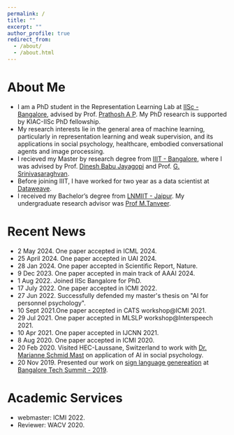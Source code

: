 ```yaml
---
permalink: /
title: ""
excerpt: ""
author_profile: true
redirect_from: 
  - /about/
  - /about.html
---
```




# About Me
* I am a PhD student in the Representation Learning Lab at [IISc - Bangalore](https://iisc.ac.in/), advised by Prof. [Prathosh A P](https://eecs.iisc.ac.in/people/prathosh-a-p/). My PhD research is supported by KIAC-IISc PhD fellowship. 
* My research interests lie in the general area of machine learning, particularly in representation learning and weak supervision, and its applications in social psychology, healthcare, embodied conversational agents and image processing.
* I recieved my Master by research degree from [IIIT - Bangalore](https://www.iiitb.ac.in/), where I was advised by Prof. [Dinesh Babu Jayagopi](https://www.iiitb.ac.in/faculty/dinesh-babu-jayagopi/) and Prof. [G. Srinivasaraghvan](https://www.iiitb.ac.in/faculty/g-srinivasaraghavan). 
* Before joining IIIT, I have worked for two year as a data scientist at [Dataweave](https://dataweave.com/). 
* I received my Bachelor’s degree from [LNMIIT - Jaipur](https://www.lnmiit.ac.in/). My undergraduate research advisor was [Prof M.Tanveer](http://www.iiti.ac.in/people/~mtanveer/).

# Recent News
* 2 May 2024. One paper accepted in ICML 2024.
* 25 April 2024. One paper accepted in UAI 2024.
* 28 Jan 2024. One paper accepted in Scientific Report, Nature. 
* 9 Dec 2023. One paper accepted in main track of AAAI 2024.
* 1 Aug 2022. Joined IISc Bangalore for PhD.
* 17 July 2022. One paper accepted in ICMI 2022.
* 27 Jun 2022. Successfully defended my master's thesis  on "AI for personnel psychology".
* 10 Sept 2021.One paper accepted in CATS workshop@ICMI 2021.
* 29 Jul 2021. One paper accepted in MLSLP workshop@Interspeech 2021. 
* 10 Apr 2021. One paper accepted in IJCNN 2021.
* 8 Aug 2020.  One paper accepted in ICMI 2020.
* 20 Feb 2020. Visited HEC-Laussane, Switzerland to work with [Dr. Marianne Schmid Mast](https://en.wikipedia.org/wiki/Marianne_Schmid_Mast) on application of AI in social psychology.
* 20 Nov 2019. Presented our work on [sign language genereation](https://www.youtube.com/watch?v=WsC9oyjJFY8) at [Bangalore Tech Summit - 2019](https://www.bengalurutechsummit.com/).

# Academic Services
* webmaster: ICMI 2022. 
* Reviewer: WACV 2020.

